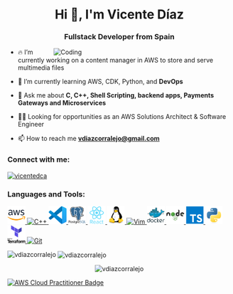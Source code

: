 <h1 align="center">Hi 👋, I'm Vicente Díaz</h1>
<h3 align="center">Fullstack Developer from Spain</h3>
<img align="right" alt="Coding" width="400" src="https://i.imgur.com/pK2Vne1.png">

- 🔥 I’m currently working on a content manager in AWS to store and serve multimedia files

- 🌱 I’m currently learning AWS, CDK, Python, and **DevOps**

- 💬 Ask me about **C, C++, Shell Scripting, backend apps, Payments Gateways and Microservices**

- 👨‍💻 Looking for opportunities as an AWS Solutions Architect & Software Engineer

- 📫 How to reach me **vdiazcorralejo@gmail.com**

<h3 align="left">Connect with me:</h3>
<p align="left">
<a href="www.linkedin.com/in/vicentedca" target="blank"><img align="center" src="https://raw.githubusercontent.com/rahuldkjain/github-profile-readme-generator/master/src/images/icons/Social/linked-in-alt.svg" alt="vicentedca" height="30" width="40" /></a>
</p>

<h3 align="left">Languages and Tools:</h3>
<p align="left">
  <a href="https://aws.amazon.com" target="_blank" rel="noreferrer">
    <img src="https://raw.githubusercontent.com/devicons/devicon/master/icons/amazonwebservices/amazonwebservices-original-wordmark.svg" alt="aws" width="40" height="40"/>
  </a>
  <a href="https://isocpp.org/" target="_blank" rel="noreferrer">
    <img src="https://upload.wikimedia.org/wikipedia/commons/1/18/C_Programming_Language.svg" alt="C++" width="40" height="40"/>
  </a>
  <a href="https://code.visualstudio.com/" target="_blank" rel="noreferrer">
    <img src="https://raw.githubusercontent.com/devicons/devicon/master/icons/vscode/vscode-original.svg" alt="VSCode" width="40" height="40"/>
  </a>
  <a href="https://www.postgresql.org/" target="_blank" rel="noreferrer">
    <img src="https://raw.githubusercontent.com/devicons/devicon/master/icons/postgresql/postgresql-original-wordmark.svg" alt="PostgreSQL" width="40" height="40"/>
  </a>
  <a href="https://reactjs.org/" target="_blank" rel="noreferrer">
    <img src="https://raw.githubusercontent.com/devicons/devicon/master/icons/react/react-original-wordmark.svg" alt="React" width="40" height="40"/>
  </a>
  <a href="https://www.linux.org/" target="_blank" rel="noreferrer">
    <img src="https://raw.githubusercontent.com/devicons/devicon/master/icons/linux/linux-original.svg" alt="Linux" width="40" height="40"/>
  </a>
    <a href="https://www.vim.org/" target="_blank" rel="noreferrer">
    <img src="https://upload.wikimedia.org/wikipedia/commons/9/9f/Vimlogo.svg" alt="Vim" width="40" height="40"/>
  </a>
  <a href="https://www.docker.com/" target="_blank" rel="noreferrer">
    <img src="https://raw.githubusercontent.com/devicons/devicon/master/icons/docker/docker-original-wordmark.svg" alt="Docker" width="40" height="40"/>
  </a>
  <a href="https://nodejs.org/" target="_blank" rel="noreferrer">
    <img src="https://raw.githubusercontent.com/devicons/devicon/master/icons/nodejs/nodejs-original-wordmark.svg" alt="Node.js" width="40" height="40"/>
  </a>
  <a href="https://www.typescriptlang.org/" target="_blank" rel="noreferrer">
    <img src="https://raw.githubusercontent.com/devicons/devicon/master/icons/typescript/typescript-original.svg" alt="TypeScript" width="40" height="40"/>
  </a>
  <a href="https://www.python.org/" target="_blank" rel="noreferrer">
    <img src="https://raw.githubusercontent.com/devicons/devicon/master/icons/python/python-original.svg" alt="Python" width="40" height="40"/>
  </a>
  <a href="https://www.terraform.io/" target="_blank" rel="noreferrer">
    <img src="https://raw.githubusercontent.com/devicons/devicon/master/icons/terraform/terraform-original-wordmark.svg" alt="Terraform" width="40" height="40"/>
  </a>
  <a href="https://git-scm.com/" target="_blank" rel="noreferrer">
    <img src="https://www.vectorlogo.zone/logos/git-scm/git-scm-icon.svg" alt="Git" width="40" height="40"/>
  </a>
</p>


<p><img align="left" src="https://github-readme-stats.vercel.app/api/top-langs?username=vdiazcorralejo&show_icons=true&locale=en&layout=compact" alt="vdiazcorralejo" /></p>

<p>&nbsp;<img align="center" src="https://github-readme-stats.vercel.app/api?username=vdiazcorralejo&show_icons=true&locale=en" alt="vdiazcorralejo" /></p>
<p align="center"> <img src="https://komarev.com/ghpvc/?username=vdiazcorralejo&label=Profile%20views&color=0e75b6&style=flat" alt="vdiazcorralejo" /> </p>

<a href="https://www.credly.com/users/vicente-diaz-corralejo-arganda">
   <img width="224px" src="https://i.imgur.com/81nq1da.png" alt="AWS Cloud Practitioner Badge"/>
</a>

<!--
**vdiazcorralejo/vdiazcorralejo** is a ✨ _special_ ✨ repository because its `README.md` (this file) appears on your GitHub profile.

Here are some ideas to get you started:

- 🔭 I’m currently working on ...
- 🌱 I’m currently learning ...
- 👯 I’m looking to collaborate on ...
- 🤔 I’m looking for help with ...
- 💬 Ask me about ...
- 📫 How to reach me: ...
- 😄 Pronouns: ...
- ⚡ Fun fact: ...
-->
